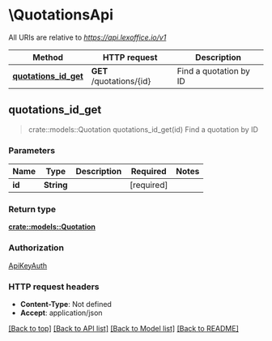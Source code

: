 # \QuotationsApi

All URIs are relative to *https://api.lexoffice.io/v1*

Method | HTTP request | Description
------------- | ------------- | -------------
[**quotations_id_get**](QuotationsApi.md#quotations_id_get) | **GET** /quotations/{id} | Find a quotation by ID



## quotations_id_get

> crate::models::Quotation quotations_id_get(id)
Find a quotation by ID

### Parameters


Name | Type | Description  | Required | Notes
------------- | ------------- | ------------- | ------------- | -------------
**id** | **String** |  | [required] |

### Return type

[**crate::models::Quotation**](Quotation.md)

### Authorization

[ApiKeyAuth](../README.md#ApiKeyAuth)

### HTTP request headers

- **Content-Type**: Not defined
- **Accept**: application/json

[[Back to top]](#) [[Back to API list]](../README.md#documentation-for-api-endpoints) [[Back to Model list]](../README.md#documentation-for-models) [[Back to README]](../README.md)

